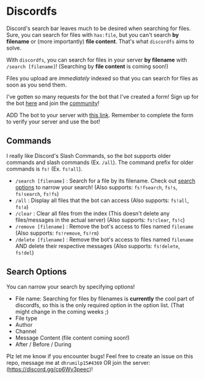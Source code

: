 # Discordfs

Discord's search bar leaves much to be desired when searching for files. Sure, you can search for files with `has:file`, but you can't search **by filename** or (more importantly) **file content**. That's what `discordfs` aims to solve.

With `discordfs`, you can search for files in your server **by filename** with `/search [filename]`! (Searching by **file content** is coming soon!) 

Files you upload are *immediately* indexed so that you can search for files as soon as you send them.

I've gotten so many requests for the bot that I've created a form! Sign up for the bot [here](https://forms.gle/UrhqHZNQhJHSdYpW7) and join the [community](https://discord.gg/rp8aZSjevn)!

ADD The bot to your server with [this link](https://discord.com/api/oauth2/authorize?client_id=837345172105723985&permissions=2147593280&scope=bot%20applications.commands). Remember to complete the form to verify your server and use the bot!

<!-- The testing version of this bot was recently up but I took it down to make sure it performed as expected. -->

## Commands

I really like Discord's Slash Commands, so the bot supports older commands and slash commands (Ex. `/all`). The command prefix for older commands is `fs!` (Ex. `fs!all`).

- `/search [filename]` : Search for a file by its filename. Check out [search options](#search-options) to narrow your search! (Also supports: `fs!fsearch`, `fs!s`, `fs!search`, `fs!fs`)
- `/all` : Display all files that the bot can access (Also supports: `fs!all`, `fs!a`)
- `/clear` : Clear all files from the index (This doesn't delete any files/messages in the actual server) (Also supports: `fs!clear`, `fs!c`)
- `/remove [filename]` : Remove the bot's access to files named `filename` (Also supports: `fs!remove`, `fs!rm`)
- `/delete [filename]` : Remove the bot's access to files named `filename` AND delete their respective messages (Also supports: `fs!delete`, `fs!del`)

## Search Options

You can narrow your search by specifying options!
- File name: Searching for files by filenames is **currently** the cool part of discordfs, so this is the only required option in the option list. (That might change in the coming weeks ;)
- File type
- Author
- Channel
- Message Content (file content coming soon!)
- After / Before / During

<!-- [Click here to add the bot to your server](https://discord.com/api/oauth2/authorize?client_id=837345172105723985&permissions=2147593280&scope=bot%20applications.commands)! -->

<!-- If you want to try out any experimental features, [click here to add the test bot to your server](https://discord.com/api/oauth2/authorize?client_id=841182898778275881&permissions=2147871808&scope=bot%20applications.commands)! -->

Plz let me know if you encounter bugs! Feel free to create an issue on this repo, message me at `dhrumilp15#4369` OR join the server: (https://discord.gg/cp6Wv3peec)!
